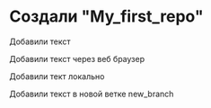 # Создали "My_first_repo"

Добавили текст

Добавили текст через веб браузер

Добавили тект локально

Добавили текст в новой ветке new_branch
